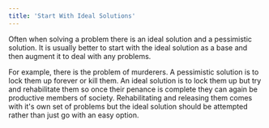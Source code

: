 ```yaml
---
title: 'Start With Ideal Solutions'
---
```


Often when solving a problem there is an ideal solution and a pessimistic solution. It is usually better to start with the ideal solution as a base and then augment it to deal with any problems.

For example, there is the problem of murderers. A pessimistic solution is to lock them up forever or kill them. An ideal solution is to lock them up but try and rehabilitate them so once their penance is complete they can again be productive members of society. Rehabilitating and releasing them comes with it's own set of problems but the ideal solution should be attempted rather than just go with an easy option.
